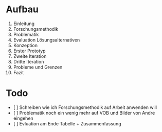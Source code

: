 # Aufbau
1. Einleitung
2. Forschungsmethodik
3. Problematik
4. Evaluation Lösungsalternativen
5. Konzeption
6. Erster Prototyp
7. Zweite Iteration
8. Dritte Iteration
9. Probleme und Grenzen
10. Fazit

# Todo
* [ ] Schreiben wie ich  Forschungsmethodik auf Arbeit anwenden will
* [ ] Problematik noch ein wenig mehr auf VOB und Bilder von Andre eingehen
* [ ] Evluation am Ende Tabelle + Zusammenfassung
